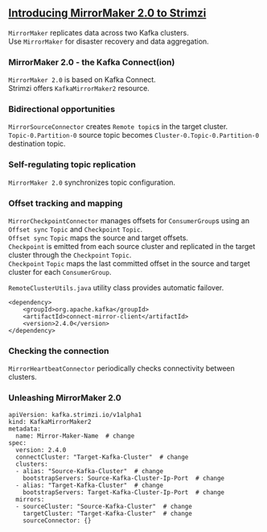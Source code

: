 ## [Introducing MirrorMaker 2.0 to Strimzi](https://strimzi.io/2020/03/30/introducing-mirrormaker2.html)

`MirrorMaker` replicates data across two Kafka clusters.  
Use `MirrorMaker` for disaster recovery and data aggregation.  

### MirrorMaker 2.0 - the Kafka Connect(ion)

`MirrorMaker 2.0` is based on Kafka Connect.  
Strimzi offers `KafkaMirrorMaker2` resource.  

### Bidirectional opportunities

`MirrorSourceConnector` creates `Remote topic`s in the target cluster.  
`Topic-0.Partition-0` source topic becomes `Cluster-0.Topic-0.Partition-0` destination topic.  

### Self-regulating topic replication

`MirrorMaker 2.0` synchronizes topic configuration.  

### Offset tracking and mapping

`MirrorCheckpointConnector` manages offsets for `ConsumerGroup`s using an `Offset sync` `Topic` and `Checkpoint` `Topic`.  
`Offset sync` `Topic` maps the source and target offsets.  
`Checkpoint` is emitted from each source cluster and replicated in the target cluster through the `Checkpoint` `Topic`.  
`Checkpoint` `Topic` maps the last committed offset in the source and target cluster for each `ConsumerGroup`.  

`RemoteClusterUtils.java` utility class provides automatic failover.  

```
<dependency>
    <groupId>org.apache.kafka</groupId>
    <artifactId>connect-mirror-client</artifactId>
    <version>2.4.0</version>
</dependency>
```

### Checking the connection

`MirrorHeartbeatConnector` periodically checks connectivity between clusters.  

### Unleashing MirrorMaker 2.0

```
apiVersion: kafka.strimzi.io/v1alpha1
kind: KafkaMirrorMaker2
metadata:
  name: Mirror-Maker-Name  # change
spec:
  version: 2.4.0
  connectCluster: "Target-Kafka-Cluster"  # change
  clusters:
  - alias: "Source-Kafka-Cluster"  # change
    bootstrapServers: Source-Kafka-Cluster-Ip-Port  # change
  - alias: "Target-Kafka-Cluster"  # change
    bootstrapServers: Target-Kafka-Cluster-Ip-Port  # change
  mirrors:
  - sourceCluster: "Source-Kafka-Cluster"  # change
    targetCluster: "Target-Kafka-Cluster"  # change
    sourceConnector: {}
```
